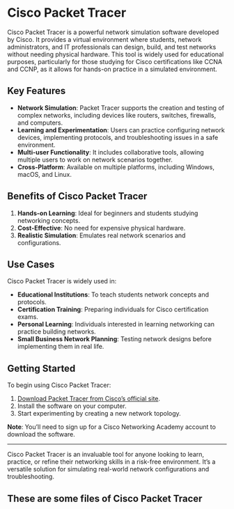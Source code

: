 # Cisco Packet Tracer

Cisco Packet Tracer is a powerful network simulation software developed by Cisco. It provides a virtual environment where students, network administrators, and IT professionals can design, build, and test networks without needing physical hardware. This tool is widely used for educational purposes, particularly for those studying for Cisco certifications like CCNA and CCNP, as it allows for hands-on practice in a simulated environment.

## Key Features

- **Network Simulation**: Packet Tracer supports the creation and testing of complex networks, including devices like routers, switches, firewalls, and computers.
- **Learning and Experimentation**: Users can practice configuring network devices, implementing protocols, and troubleshooting issues in a safe environment.
- **Multi-user Functionality**: It includes collaborative tools, allowing multiple users to work on network scenarios together.
- **Cross-Platform**: Available on multiple platforms, including Windows, macOS, and Linux.

## Benefits of Cisco Packet Tracer

1. **Hands-on Learning**: Ideal for beginners and students studying networking concepts.
2. **Cost-Effective**: No need for expensive physical hardware.
3. **Realistic Simulation**: Emulates real network scenarios and configurations.

## Use Cases

Cisco Packet Tracer is widely used in:

- **Educational Institutions**: To teach students network concepts and protocols.
- **Certification Training**: Preparing individuals for Cisco certification exams.
- **Personal Learning**: Individuals interested in learning networking can practice building networks.
- **Small Business Network Planning**: Testing network designs before implementing them in real life.

## Getting Started

To begin using Cisco Packet Tracer:

1. [Download Packet Tracer from Cisco’s official site](https://www.netacad.com/courses/packet-tracer).
2. Install the software on your computer.
3. Start experimenting by creating a new network topology.

**Note**: You’ll need to sign up for a Cisco Networking Academy account to download the software.

---

Cisco Packet Tracer is an invaluable tool for anyone looking to learn, practice, or refine their networking skills in a risk-free environment. It’s a versatile solution for simulating real-world network configurations and troubleshooting.
## These are some files of Cisco Packet Tracer

